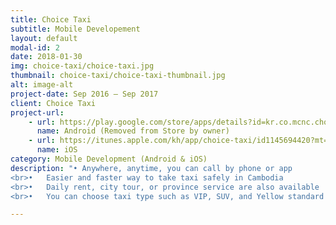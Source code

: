```yaml
---
title: Choice Taxi
subtitle: Mobile Developement
layout: default
modal-id: 2
date: 2018-01-30
img: choice-taxi/choice-taxi.jpg
thumbnail: choice-taxi/choice-taxi-thumbnail.jpg
alt: image-alt
project-date: Sep 2016 – Sep 2017
client: Choice Taxi
project-url:
    - url: https://play.google.com/store/apps/details?id=kr.co.mcnc.choiceTaxi
      name: Android (Removed from Store by owner)
    - url: https://itunes.apple.com/kh/app/choice-taxi/id1145694420?mt=8
      name: iOS
category: Mobile Development (Android & iOS)
description: "•	Anywhere, anytime, you can call by phone or app
<br>•	Easier and faster way to take taxi safely in Cambodia
<br>•	Daily rent, city tour, or province service are also available
<br>•	You can choose taxi type such as VIP, SUV, and Yellow standard for your demands"

---
```

